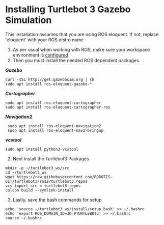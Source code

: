 # Installing Turtlebot 3 Gazebo Simulation
This installation assumes that you are using ROS eloquent. If not, replace 'eloquent' with your ROS distro name<br>
1. As per usual when working with ROS, make sure your workspace environment is [configured](ROSConfigure.md)<br>
2. Then you must install the needed ROS dependent packages.<br>

***Gazebo***
```
curl -sSL http://get.gazebosim.org | sh
sudo apt install ros-eloquent-gazebo-*
```
***Cartographer***
```
sudo apt install ros-eloquent-cartographer
sudo apt install ros-eloquent-cartographer-ros
```
***Navigation2***
```
 sudo apt install ros-eloquent-navigation2
 sudo apt install ros-eloquent-nav2-bringup
 ```
 ***vcstool***
 ```
 sudo apt install python3-vcstool
 ```
 2. Next install the Turtlebot3 Packages
 ```
 mkdir -p ~/turtlebot3_ws/src
 cd ~/turtlebot3_ws
 wget https://raw.githubusercontent.com/ROBOTIS-GIT/turtlebot3/ros2/turtlebot3.repos
 vcs import src < turtlebot3.repos
 colcon build --symlink-install
 ```
 3. Lastly, save the bash commands for setup
 ```
 echo 'source ~/turtlebot3_ws/install/setup.bash' >> ~/.bashrc
 echo 'export ROS_DOMAIN_ID=30 #TURTLEBOT3' >> ~/.bashrc
 source ~/.bashrc
 ```
 
